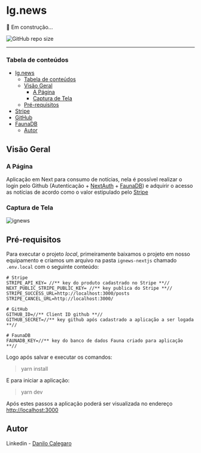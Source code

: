 # Ig.news

 🚀 Em construção... 

![GitHub repo size](https://img.shields.io/github/repo-size/DaniloCalegaro/ignews-nextjs)

---
### Tabela de conteúdos

- [Ig.news](#ignews)
    - [Tabela de conteúdos](#tabela-de-conteúdos)
  - [Visão Geral](#visão-geral)
    - [A Página](#a-página)
    - [Captura de Tela](#captura-de-tela)
  - [Pré-requisitos](#pré-requisitos)
- [Stripe](#stripe)
- [GitHub](#github)
- [FaunaDB](#faunadb)
  - [Autor](#autor)

## Visão Geral
### A Página

Aplicação em Next para consumo de notícias, nela é possível realizar o login pelo Github (Autenticação + [NextAuth](https://next-auth.js.org/) + [FaunaDB](https://fauna.com/)) e adquirir o acesso as notícias de acordo como o valor estipulado pelo [Stripe](https://stripe.com/br)

### Captura de Tela

![ignews](https://user-images.githubusercontent.com/33231886/177450296-a54e3377-67a7-4721-bc25-231dad6e0d99.jpg)


## Pré-requisitos

Para executar o projeto *local*, primeiramente baixamos o projeto em nosso equipamento e criamos um arquivo na pasta `ignews-nextjs` chamado `.env.local` com o seguinte conteúdo:

````
# Stripe
STRIPE_API_KEY= //** key do produto cadastrado no Stripe **//
NEXT_PUBLIC_STRIPE_PUBLIC_KEY= //** key publica do Stripe **//
STRIPE_SUCCESS_URL=http://localhost:3000/posts
STRIPE_CANCEL_URL=http://localhost:3000/

# GitHub
GITHUB_ID=//** Client ID github **//
GITHUB_SECRET=//** key github após cadastrado a aplicação a ser logada **//

# FaunaDB
FAUNADB_KEY=//** key do banco de dados Fauna criado para aplicação **//

````
Logo após salvar e executar os comandos:

> yarn install

E para iniciar a aplicação:

> yarn dev

Após estes passos a aplicação poderá ser visualizada no endereço [http://localhost:3000](http://localhost:3000)

## Autor
Linkedin - [Danilo Calegaro](https://www.linkedin.com/in/danilo-calegaro/)